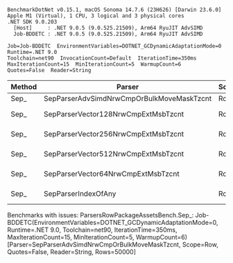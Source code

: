 ```

BenchmarkDotNet v0.15.1, macOS Sonoma 14.7.6 (23H626) [Darwin 23.6.0]
Apple M1 (Virtual), 1 CPU, 3 logical and 3 physical cores
.NET SDK 9.0.203
  [Host]     : .NET 9.0.5 (9.0.525.21509), Arm64 RyuJIT AdvSIMD
  Job-BDDETC : .NET 9.0.5 (9.0.525.21509), Arm64 RyuJIT AdvSIMD

Job=Job-BDDETC  EnvironmentVariables=DOTNET_GCDynamicAdaptationMode=0  Runtime=.NET 9.0  
Toolchain=net90  InvocationCount=Default  IterationTime=350ms  
MaxIterationCount=15  MinIterationCount=5  WarmupCount=6  
Quotes=False  Reader=String  

```
| Method | Parser                                    | Scope | Rows  | Mean      | MB  | MB/s   | ns/row | Allocated |
|------- |------------------------------------------ |------ |------ |----------:|----:|-------:|-------:|----------:|
| Sep_   | SepParserAdvSimdNrwCmpOrBulkMoveMaskTzcnt | Row   | 50000 |        NA | n/a |    n/a |    n/a |        NA |
| Sep_   | SepParserVector128NrwCmpExtMsbTzcnt       | Row   | 50000 |  5.188 ms |  29 | 5606.3 |  103.8 |     998 B |
| Sep_   | SepParserVector256NrwCmpExtMsbTzcnt       | Row   | 50000 |  6.254 ms |  29 | 4650.8 |  125.1 |    1076 B |
| Sep_   | SepParserVector512NrwCmpExtMsbTzcnt       | Row   | 50000 |  6.447 ms |  29 | 4511.7 |  128.9 |    1644 B |
| Sep_   | SepParserVector64NrwCmpExtMsbTzcnt        | Row   | 50000 |  7.111 ms |  29 | 4090.1 |  142.2 |     959 B |
| Sep_   | SepParserIndexOfAny                       | Row   | 50000 | 20.213 ms |  29 | 1439.0 |  404.3 |    1037 B |

Benchmarks with issues:
  ParsersRowPackageAssetsBench.Sep_: Job-BDDETC(EnvironmentVariables=DOTNET_GCDynamicAdaptationMode=0, Runtime=.NET 9.0, Toolchain=net90, IterationTime=350ms, MaxIterationCount=15, MinIterationCount=5, WarmupCount=6) [Parser=SepParserAdvSimdNrwCmpOrBulkMoveMaskTzcnt, Scope=Row, Quotes=False, Reader=String, Rows=50000]
